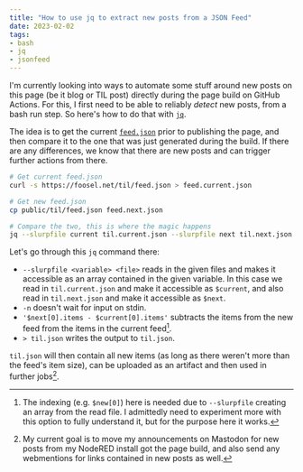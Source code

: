 ```yaml
---
title: "How to use jq to extract new posts from a JSON Feed"
date: 2023-02-02
tags:
- bash
- jq
- jsonfeed
---
```


I'm currently looking into ways to automate some stuff around new posts on this page (be it blog or TIL post) directly during the page build on GitHub Actions. For this, I first need to be able to reliably *detect* new posts, from a bash run step. So here's how to do that with [`jq`](https://stedolan.github.io/jq/).

The idea is to get the current [`feed.json`](/til/how-to-add-json-feed-support-to-hugo/) prior to publishing the page, and then compare it to the one that was just generated during the build. If there are any differences, we know that there are new posts and can trigger further actions from there.

```bash
# Get current feed.json
curl -s https://foosel.net/til/feed.json > feed.current.json

# Get new feed.json
cp public/til/feed.json feed.next.json

# Compare the two, this is where the magic happens
jq --slurpfile current til.current.json --slurpfile next til.next.json -n '$next[0].items - $current[0].items' > til.json
```

Let's go through this `jq` command there:

- `--slurpfile <variable> <file>` reads in the given files and makes it accessible as an array contained in the given variable. In this case we read in `til.current.json` and make it accessible as `$current`, and also read in `til.next.json` and make it accessible as `$next`.
- `-n` doesn't wait for input on stdin.
- `'$next[0].items - $current[0].items'` subtracts the items from the new feed from the items in the current feed[^1].
- `> til.json` writes the output to `til.json`.

`til.json` will then contain all new items (as long as there weren't more than the feed's item size), can be uploaded as an artifact and then used in further jobs[^2].

[^1]: The indexing (e.g. `$new[0]`) here is needed due to `--slurpfile` creating an array from the read file. I admittedly need to experiment more with this option to fully understand it, but for the purpose here it works.
[^2]: My current goal is to move my announcements on Mastodon for new posts from my NodeRED install got the page build, and also send any webmentions for links contained in new posts as well.

